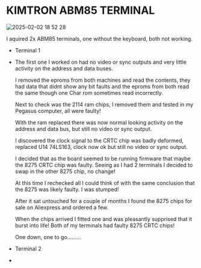 # KIMTRON ABM85 TERMINAL

![2025-02-02 18 52 28](https://github.com/user-attachments/assets/56a30531-d393-4a27-bc05-2e4bf46a24ba)

I aquired 2x ABM85 terminals, one without the keyboard, both not working.
- Terminal 1
- 
  The first one I worked on had no video or sync outputs and very little activity on the address and data buses.
  
  I removed the eproms from both machines and read the contents, they had data that didnt show any bit faults and the eproms from both read the same though one Char rom sometimes read incorrectly.
  
  Next to check was the 2114 ram chips, I removed them and tested in my Pegasus computer, all were faulty!
  
  With the ram replaced there was now normal looking activity on the address and data bus, but still no video or sync output.
  
  I discovered the clock signal to the CRTC chip was badly deformed, replaced U14 74LS163, clock now ok but still no video or sync output.
  
  I decided that as the board seemed to be running firmware that maybe the 8275 CRTC chip was faulty. Seeing as I had 2 terminals I decided to swap in the other 8275 chip, no change!
  
  At this time I rechecked all I could think of with the same conclusion that the 8275 was likely faulty. I was stumped!
  
  After it sat untouched for a couple of months I found the 8275 chips for sale on Aliexpress and ordered a few.
  
  When the chips arrived I fitted one and was pleasantly supprised that it burst into life!  Both of my terminals had faulty 8275 CRTC
 chips!

  One down, one to go.........

  
- Terminal 2
- 

 
    

  

  
    
